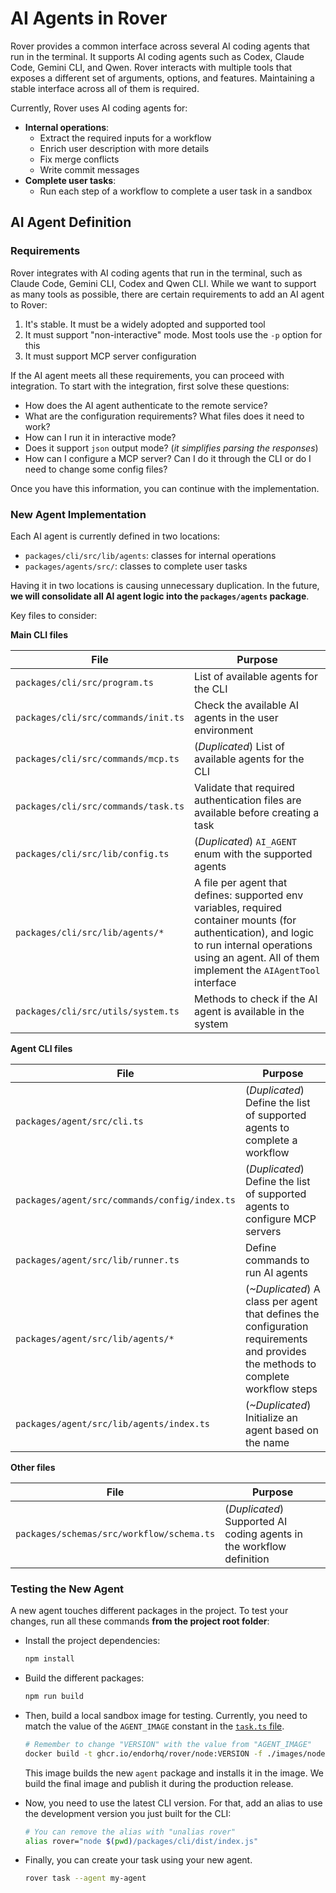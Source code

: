 # AI Agents in Rover

Rover provides a common interface across several AI coding agents that run in the terminal. It supports AI coding agents such as Codex, Claude Code, Gemini CLI, and Qwen. Rover interacts with multiple tools that exposes a different set of arguments, options, and features. Maintaining a stable interface across all of them is required.

Currently, Rover uses AI coding agents for:

- **Internal operations**: 
  - Extract the required inputs for a workflow
  - Enrich user description with more details
  - Fix merge conflicts
  - Write commit messages
- **Complete user tasks**: 
  - Run each step of a workflow to complete a user task in a sandbox

## AI Agent Definition

### Requirements

Rover integrates with AI coding agents that run in the terminal, such as Claude Code, Gemini CLI, Codex and Qwen CLI. While we want to support as many tools as possible, there are certain requirements to add an AI agent to Rover:

1. It's stable. It must be a widely adopted and supported tool
2. It must support "non-interactive" mode. Most tools use the `-p` option for this
3. It must support MCP server configuration

If the AI agent meets all these requirements, you can proceed with integration. To start with the integration, first solve these questions:

- How does the AI agent authenticate to the remote service?
- What are the configuration requirements? What files does it need to work?
- How can I run it in interactive mode?
- Does it support `json` output mode? (_it simplifies parsing the responses_)
- How can I configure a MCP server? Can I do it through the CLI or do I need to change some config files?

Once you have this information, you can continue with the implementation.

### New Agent Implementation

Each AI agent is currently defined in two locations:

- `packages/cli/src/lib/agents`: classes for internal operations
- `packages/agents/src/`: classes to complete user tasks

Having it in two locations is causing unnecessary duplication. In the future, **we will consolidate all AI agent logic into the `packages/agents` package**.

Key files to consider:

**Main CLI files**

| File | Purpose |
| --- | --- |
| `packages/cli/src/program.ts` | List of available agents for the CLI |
| `packages/cli/src/commands/init.ts` | Check the available AI agents in the user environment |
| `packages/cli/src/commands/mcp.ts` | (_Duplicated_) List of available agents for the CLI |
| `packages/cli/src/commands/task.ts` | Validate that required authentication files are available before creating a task |
| `packages/cli/src/lib/config.ts` | (_Duplicated_) `AI_AGENT` enum with the supported agents | 
| `packages/cli/src/lib/agents/*` | A file per agent that defines: supported env variables, required container mounts (for authentication), and logic to run internal operations using an agent. All of them implement the `AIAgentTool` interface |
| `packages/cli/src/utils/system.ts` | Methods to check if the AI agent is available in the system |

**Agent CLI files**

| File | Purpose |
| --- | --- |
| `packages/agent/src/cli.ts` | (_Duplicated_) Define the list of supported agents to complete a workflow | 
| `packages/agent/src/commands/config/index.ts` | (_Duplicated_) Define the list of supported agents to configure MCP servers |
| `packages/agent/src/lib/runner.ts` | Define commands to run AI agents |
| `packages/agent/src/lib/agents/*` | (_~Duplicated_) A class per agent that defines the configuration requirements and provides the methods to complete workflow steps |
| `packages/agent/src/lib/agents/index.ts` | (_~Duplicated_) Initialize an agent based on the name | 

**Other files**

| File | Purpose |
| --- | --- |
| `packages/schemas/src/workflow/schema.ts` | (_Duplicated_) Supported AI coding agents in the workflow definition |

### Testing the New Agent

A new agent touches different packages in the project. To test your changes, run all these commands **from the project root folder**:

- Install the project dependencies:

  ```bash
  npm install
  ```

- Build the different packages:

  ```bash
  npm run build
  ```

- Then, build a local sandbox image for testing. Currently, you need to match the value of the `AGENT_IMAGE` constant in the [`task.ts` file](../packages/cli/src/commands/task.ts).

  ```bash
  # Remember to change "VERSION" with the value from "AGENT_IMAGE"
  docker build -t ghcr.io/endorhq/rover/node:VERSION -f ./images/node/Dockerfile .
  ```

  This image builds the new `agent` package and installs it in the image. We build the final image and publish it during the production release.

- Now, you need to use the latest CLI version. For that, add an alias to use the development version you just built for the CLI:

  ```bash
  # You can remove the alias with "unalias rover"
  alias rover="node $(pwd)/packages/cli/dist/index.js"
  ```

- Finally, you can create your task using your new agent.

  ```bash
  rover task --agent my-agent
  ``` 